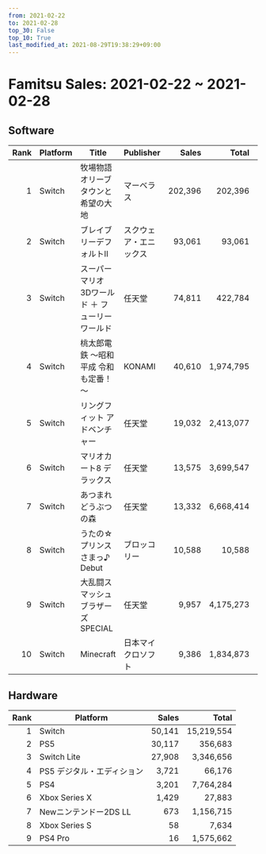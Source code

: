```yaml
---
from: 2021-02-22
to: 2021-02-28
top_30: False
top_10: True
last_modified_at: 2021-08-29T19:38:29+09:00
---
```

# Famitsu Sales: 2021-02-22 ~ 2021-02-28
## Software
| Rank | Platform | Title | Publisher | Sales | Total | Rate | New |
| -: | -- | -- | -- | -: | -: | -: | -- |
| 1 | Switch | 牧場物語 オリーブタウンと希望の大地 | マーベラス | 202,396 | 202,396 |  | **New** |
| 2 | Switch | ブレイブリーデフォルトII | スクウェア・エニックス | 93,061 | 93,061 |  | **New** |
| 3 | Switch | スーパーマリオ 3Dワールド ＋ フューリーワールド | 任天堂 | 74,811 | 422,784 |  |  |
| 4 | Switch | 桃太郎電鉄 ～昭和 平成 令和も定番！～ | KONAMI | 40,610 | 1,974,795 |  |  |
| 5 | Switch | リングフィット アドベンチャー | 任天堂 | 19,032 | 2,413,077 |  |  |
| 6 | Switch | マリオカート8 デラックス | 任天堂 | 13,575 | 3,699,547 |  |  |
| 7 | Switch | あつまれ どうぶつの森 | 任天堂 | 13,332 | 6,668,414 |  |  |
| 8 | Switch | うたの☆プリンスさまっ♪ Debut | ブロッコリー | 10,588 | 10,588 |  | **New** |
| 9 | Switch | 大乱闘スマッシュブラザーズ SPECIAL | 任天堂 | 9,957 | 4,175,273 |  |  |
| 10 | Switch | Minecraft | 日本マイクロソフト | 9,386 | 1,834,873 |  |  |

## Hardware
| Rank | Platform | Sales | Total |
| -: | -- | -: | -: |
| 1 | Switch | 50,141 | 15,219,554 |
| 2 | PS5 | 30,117 | 356,683 |
| 3 | Switch Lite | 27,908 | 3,346,656 |
| 4 | PS5 デジタル・エディション | 3,721 | 66,176 |
| 5 | PS4 | 3,201 | 7,764,284 |
| 6 | Xbox Series X | 1,429 | 27,883 |
| 7 | Newニンテンドー2DS LL | 673 | 1,156,715 |
| 8 | Xbox Series S | 58 | 7,634 |
| 9 | PS4 Pro | 16 | 1,575,662 |